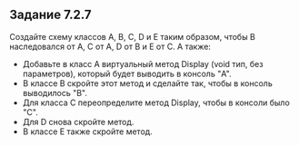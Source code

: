 ## Задание 7.2.7
Создайте схему классов A, B, C, D и E таким образом, чтобы B наследовался от A, С от A, D от B и E от C. А также:

* Добавьте в класс A виртуальный метод Display (void тип, без параметров), который будет выводить в консоль "A".
* В классе B скройте этот метод и сделайте так, чтобы в консоль выводилось "B".
* Для класса C переопределите метод Display, чтобы в консоли было "C".
* Для D снова скройте метод.
* В классе E также скройте метод.